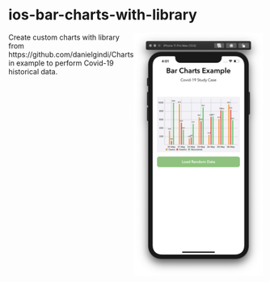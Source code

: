 # ios-bar-charts-with-library
<img src="https://github.com/omrobbie/ios-bar-charts-with-library/blob/master/screenshot/preview.png" width=256 align="right" />
Create custom charts with library from https://github.com/danielgindi/Charts in example to perform Covid-19 historical data.
